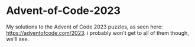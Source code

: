 # Advent-of-Code-2023
My solutions to the Advent of Code 2023 puzzles, as seen here: https://adventofcode.com/2023.  i probably won't get to all of them though, we'll see.
